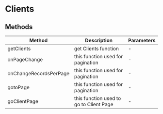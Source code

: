 # Clients

## Methods

<!-- @vuese:Clients:methods:start -->
|Method|Description|Parameters|
|---|---|---|
|getClients|get Clients function|-|
|onPageChange|this function used for pagination|-|
|onChangeRecordsPerPage|this function used for pagination|-|
|gotoPage|this function used for pagination|-|
|goClientPage|this function used to go to Client Page|-|

<!-- @vuese:Clients:methods:end -->


